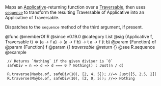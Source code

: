 Maps an [Applicative](https://github.com/fantasyland/fantasy-land#applicative)-returning
function over a [Traversable](https://github.com/fantasyland/fantasy-land#traversable),
then uses [`sequence`](#sequence) to transform the resulting Traversable of Applicative
into an Applicative of Traversable.

Dispatches to the `sequence` method of the third argument, if present.

@func
@memberOf R
@since v0.19.0
@category List
@sig (Applicative f, Traversable t) => (a -> f a) -> (a -> f b) -> t a -> f (t b)
@param {Function} of
@param {Function} f
@param {*} traversable
@return {*}
@see R.sequence
@example

     // Returns `Nothing` if the given divisor is `0`
     safeDiv = n => d => d === 0 ? Nothing() : Just(n / d)

     R.traverse(Maybe.of, safeDiv(10), [2, 4, 5]); //=> Just([5, 2.5, 2])
     R.traverse(Maybe.of, safeDiv(10), [2, 0, 5]); //=> Nothing

